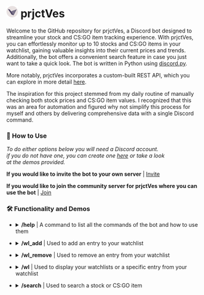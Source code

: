 # <img src="images/Logo-circle.png" alt="prjctVes Logo"  height="30"> prjctVes
Welcome to the GitHub repository for prjctVes, a Discord bot designed to streamline your stock and CS:GO item tracking experience. With prjctVes, you can effortlessly monitor up to 10 stocks and CS:GO items in your watchlist, gaining valuable insights into their current prices and trends. Additionally, the bot offers a convenient search feature in case you just want to take a quick look. The bot is written in Python using [discord.py](https://pypi.org/project/discord.py/).

More notably, prjctVes incorporates a custom-built REST API, which you can explore in more detail [here](https://github.com/MaiTra10/prjctVes-API).

The inspiration for this project stemmed from my daily routine of manually checking both stock prices and CS:GO item values. I recognized that this was an area for automation and figured why not simplify this process for myself and others by delivering comprehensive data with a single Discord command.

### :thinking: How to Use

*To do either options below you will need a Discord account.<br>if you do not have one, you can create one [here](https://discord.com/register) or take a look<br>at the demos provided.*

**If you would like to invite the bot to your own server** | [Invite](https://discord.com/api/oauth2/authorize?client_id=1121275829448605726&permissions=277294345216&scope=bot)

**If you would like to join the community server for prjctVes where you can use the bot** | [Join](https://discord.gg/FrPftXD46D)

### :hammer_and_wrench: Functionality and Demos

- <details>
  <summary><b>/help</b> | A command to list all the commands of the bot and how to use them</summary>
  <img src="images/gifs/help.gif" alt=""  height="450">
</details>

- <details>
  <summary><b>/wl_add</b> | Used to add an entry to your watchlist</summary>
  <p>
    <details>
      <summary><b>&emsp;Adding Stock and Duplicate Entry Error</b></summary>
      <img src="images/gifs/wl_add_and_error_stock.gif" alt=""  height="450">
    </details>
    <details>
      <summary><b>&emsp;Adding CS:GO Item and Duplicate Entry Error</b></summary>
      <img src="images/gifs/wl_add_and_error_steam.gif" alt=""  height="450">
    </details>
    <details>
      <summary><b>&emsp;Errors</b></summary>
        <p>
          <details>
            <summary><b>&emsp;&emsp;Invalid Stock/CS:GO Item</b></summary>
            <img src="images/gifs/wl_add_invalid.gif" alt=""  height="450">
          </details>
          <details>
            <summary><b>&emsp;&emsp;Watchlist Limit Reached</b></summary>
            <img src="images/gifs/wl_add_limit.gif" alt=""  height="450">
          </details>
        </p>
    </details>
  </p>
</details>

- <details>
  <summary><b>/wl_remove</b> | Used to remove an entry from your watchlist</summary>
  <p>
    <details>
      <summary><b>&emsp;Removing Stock/CS:GO Item</b></summary>
      <img src="images/gifs/wl_remove.gif" alt=""  height="450">
    </details>
    <details>
      <summary><b>&emsp;Errors</b></summary>
        <p>
          <details>
            <summary><b>&emsp;&emsp;Watchlist is Empty</b></summary>
            <img src="images/gifs/wl_remove_empty.gif" alt=""  height="450">
          </details>
          <details>
            <summary><b>&emsp;&emsp;Index is out of Range</b></summary>
            <img src="images/gifs/wl_remove_index.gif" alt=""  height="450">
          </details>
        </p>
    </details>
  </p>
</details>

- <details>
  <summary><b>/wl</b> | Used to display your watchlists or a specific entry from your watchlist</summary>
  <p>
    <details>
      <summary><b>&emsp;Show Specific Stock/CS:GO Item List</b></summary>
      <img src="images/gifs/wl_both_list.gif" alt=""  height="450">
    </details>
    <details>
      <summary><b>&emsp;Show Specific Stock/CS:GO Item Data</b></summary>
      <img src="images/gifs/wl_both.gif" alt=""  height="450">
    </details>
    <details>
      <summary><b>&emsp;Errors</b></summary>
        <p>
          <details>
            <summary><b>&emsp;&emsp;Watchlist is Empty</b></summary>
            <img src="images/gifs/wl_empty.gif" alt=""  height="450">
          </details>
          <details>
            <summary><b>&emsp;&emsp;Index is out of Range</b></summary>
            <img src="images/gifs/wl_index_error.gif" alt=""  height="450">
          </details>
          <details>
            <summary><b>&emsp;&emsp;User Entry Error</b></summary>
            <img src="images/gifs/wl_edge_case.gif" alt=""  height="450">
          </details>
        </p>
    </details>
  </p>
</details>

- <details>
  <summary><b>/search</b> | Used to search a stock or CS:GO item</summary>
  <p>
    <details>
      <summary><b>&emsp;Search Stock/CS:GO Item</b></summary>
      <img src="images/gifs/search_both.gif" alt=""  height="450">
    </details>
    <details>
      <summary><b>&emsp;Error</b></summary>
        <p>
          <details>
            <summary><b>&emsp;&emsp;Invalid Stock/CS:GO Item</b></summary>
            <img src="images/gifs/search_invalid.gif" alt=""  height="450">
          </details>
        </p>
    </details>
  </p>
</details>
